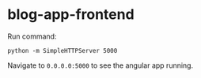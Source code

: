 # blog-app-frontend


Run command: 

    python -m SimpleHTTPServer 5000
    
Navigate to `0.0.0.0:5000` to see the angular app running.
